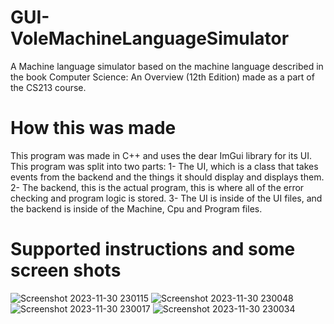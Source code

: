 # GUI-VoleMachineLanguageSimulator
A Machine language simulator based on the machine language described in the book Computer Science: An Overview (12th Edition) made as a part of the CS213 course. 

# How this was made 
This program was made in C++ and uses the dear ImGui library for its UI. 
This program was split into two parts: 
1- The UI, which is a class that takes events from the backend and the things it should display and displays them. 
2- The backend, this is the actual program, this is where all of the error checking and program logic is stored. 
3- The UI is inside of the UI files, and the backend is inside of the Machine, Cpu and Program files. 
 
# Supported instructions and some screen shots 
![Screenshot 2023-11-30 230115](https://github.com/YousefMostafaFarouk/GUI-VoleMachineLanguageSimulator/assets/129290213/2bb15821-9291-4f83-a9f7-5548add47475)
![Screenshot 2023-11-30 230048](https://github.com/YousefMostafaFarouk/GUI-VoleMachineLanguageSimulator/assets/129290213/6ca80540-1e43-4380-8de3-835e9f989dd2)
![Screenshot 2023-11-30 230017](https://github.com/YousefMostafaFarouk/GUI-VoleMachineLanguageSimulator/assets/129290213/49655ede-77c8-4b31-90c4-5c506585ea6f)
![Screenshot 2023-11-30 230034](https://github.com/YousefMostafaFarouk/GUI-VoleMachineLanguageSimulator/assets/129290213/c8191178-54c0-4123-a0de-f5975095031e)
